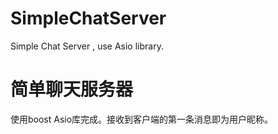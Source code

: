 # SimpleChatServer
Simple Chat Server , use Asio library.

# 简单聊天服务器

使用boost Asio库完成。接收到客户端的第一条消息即为用户昵称。
